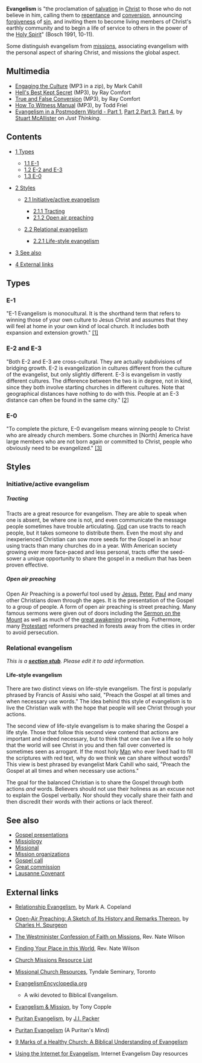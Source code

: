 **Evangelism** is "the proclamation of
[salvation](Salvation "Salvation") in [Christ](Jesus "Jesus") to
those who do not believe in him, calling them to
[repentance](Repentance "Repentance") and
[conversion](Conversion "Conversion"), announcing
[forgiveness](Forgiveness "Forgiveness") of [sin](Sin "Sin"), and
inviting them to become living members of Christ's earthly
community and to begin a life of service to others in the power of
the [Holy Spirit](Holy_Spirit "Holy Spirit")" (Bosch 1991, 10-11).

Some distinguish evangelism from [missions](Missions "Missions"),
associating evangelism with the personal aspect of sharing Christ,
and missions the global aspect.

## Multimedia

-   [Engaging the Culture](http://horse.he.net/~mcahill/Engaging_the_Culture.zip)
    (MP3 in a zip), by Mark Cahill
-   [Hell's Best Kept Secret](http://www.livingwaters.com/listenwatch.shtml)
    (MP3), by Ray Comfort
-   [True and False Conversion](http://www.livingwaters.com/listenwatch2.shtml)
    (MP3), by Ray Comfort
-   [How To Witness Manual](http://www.ttwministries.com/media/Witness%20Manual.mp3)
    (MP3), by Todd Friel
-   [Evangelism in a Postmodern World - Part 1](http://htod.cdncon.com/o2/rzimht/MP3/JT/JTSMCD105-1.mp3),
    [Part 2](http://htod.cdncon.com/o2/rzimht/MP3/JT/JTSMCD105-2.mp3),[Part 3](http://htod.cdncon.com/o2/rzimht/MP3/JT/JTSMCD105-3.mp3),
    [Part 4](http://htod.cdncon.com/o2/rzimht/MP3/JT/JTSMCD105-4.mp3),
    by
    [Stuart McAllister](index.php?title=Stuart_McAllister&action=edit&redlink=1 "Stuart McAllister (page does not exist)")
    on *Just Thinking*.

## Contents

-   [1 Types](#Types)
    -   [1.1 E-1](#E-1)
    -   [1.2 E-2 and E-3](#E-2_and_E-3)
    -   [1.3 E-0](#E-0)

-   [2 Styles](#Styles)
    -   [2.1 Initiative/active evangelism](#Initiative.2Factive_evangelism)
        -   [2.1.1 Tracting](#Tracting)
        -   [2.1.2 Open air preaching](#Open_air_preaching)

    -   [2.2 Relational evangelism](#Relational_evangelism)
        -   [2.2.1 Life-style evangelism](#Life-style_evangelism)


-   [3 See also](#See_also)
-   [4 External links](#External_links)



## Types

### E-1

"E-1 Evangelism is monocultural. It is the shorthand term that
refers to winning those of your own culture to Jesus Christ and
assumes that they will feel at home in your own kind of local
church. It includes both expansion and extension growth."
[[1]](http://gcuc.ncf.ca/evang.html)

### E-2 and E-3

"Both E-2 and E-3 are cross-cultural. They are actually
subdivisions of bridging growth. E-2 is evangelization in cultures
different from the culture of the evangelist, but only slightly
different. E-3 is evangelism in vastly different cultures. The
difference between the two is in degree, not in kind, since they
both involve starting churches in different cultures. Note that
geographical distances have nothing to do with this. People at an
E-3 distance can often be found in the same city."
[[2]](http://gcuc.ncf.ca/evang.html)

### E-0

"To complete the picture, E-0 evangelism means winning people to
Christ who are already church members. Some churches in [North]
America have large members who are not born again or committed to
Christ, people who obviously need to be evangelized."
[[3]](http://gcuc.ncf.ca/evang.html)

## Styles

### Initiative/active evangelism

##### Tracting

Tracts are a great resource for evangelism. They are able to speak
when one is absent, be where one is not, and even communicate the
message people sometimes have trouble articulating.
[God](God "God") can use tracts to reach people, but it takes
someone to distribute them. Even the most shy and inexperienced
Christian can sow more seeds for the Gospel in an hour using tracts
than many churches do in a year. With American society growing ever
more face-paced and less personal, tracts offer the seed-sower a
unique opportunity to share the gospel in a medium that has been
proven effective.

##### Open air preaching

Open Air Preaching is a powerful tool used by
[Jesus](Jesus "Jesus"), [Peter](Peter "Peter"), [Paul](Paul "Paul")
and many other Christians down through the ages. It is the
presentation of the Gospel to a group of people. A form of open air
preaching is street preaching. Many famous sermons were given out
of doors including the
[Sermon on the Mount](Sermon_on_the_Mount "Sermon on the Mount") as
well as much of the
[great awakening](Great_Awakening "Great Awakening") preaching.
Futhermore, many [Protestant](Protestant "Protestant") reformers
preached in forests away from the cities in order to avoid
persecution.

### Relational evangelism

*This is a **[section stub](http://www.theopedia.com/Category:Theopedia_sectionstubs "Category:Theopedia sectionstubs")**. Please edit it to add information.*
#### Life-style evangelism

There are two distinct views on life-style evangelism. The first is
popularly phrased by Francis of Assisi who said, "Preach the Gospel
at all times and when necessary use words." The idea behind this
style of evangelism is to live the Christian walk with the hope
that people will see Christ through your actions.

The second view of life-style evangelism is to make sharing the
Gospel a life style. Those that follow this second view contend
that actions are important and indeed necessary, but to think that
one can live a life so holy that the world will see Christ in you
and then fall over converted is sometimes seen as arrogant. If the
most holy [Man](Jesus "Jesus") who ever lived had to fill the
scriptures with red text, why do we think we can share without
words? This view is best phrased by evangelist Mark Cahill who
said, "Preach the Gospel at all times and when necessary use
actions."

The goal for the balanced Christian is to share the Gospel through
both actions *and* words. Believers should not use their holiness
as an excuse not to explain the Gospel verbally. Nor should they
vocally share their faith and then discredit their words with their
actions or lack thereof.

## See also

-   [Gospel presentations](Gospel_presentations "Gospel presentations")
-   [Missiology](Missiology "Missiology")
-   [Missional](Missional "Missional")
-   [Mission organizations](Mission_organizations "Mission organizations")
-   [Gospel call](Gospel_call "Gospel call")
-   [Great commission](Great_commission "Great commission")
-   [Lausanne Covenant](Lausanne_Covenant "Lausanne Covenant")

## External links

-   [Relationship Evangelism](http://216.239.41.104/search?q=cache:BUN2ml6gDnwJ:www.ccel.org/contrib/exec_outlines/re/re_so.pdf+relationship+confrontational+evangelism&hl=en),
    by Mark A. Copeland
-   [Open-Air Preaching: A Sketch of Its History and Remarks Thereon](http://www.biblebelievers.com/StreetPreaching2.html),
    by [Charles H. Spurgeon](Charles_H._Spurgeon "Charles H. Spurgeon")
-   [The Westminister Confession of Faith on Missions](http://home.att.net/~nathan.wilson/westministermission.html),
    Rev. Nate Wilson
-   [Finding Your Place in this World](http://home.att.net/~nathan.wilson/roles.htm),
    Rev. Nate Wilson
-   [Church Missions Resource List](http://www2.calebproject.org/bomm/church1.html)

-   [Missional Church Resources](http://www.tyndale.ca/seminary/mtsmodular/reading-rooms/missional),
    Tyndale Seminary, Toronto
-   [EvangelismEncyclopedia.org](http://www.evangelismencyclopedia.org/)
    - A wiki devoted to Biblical Evangelism.
-   [Evangelism & Mission](http://gcuc.ncf.ca/evang.html), by Tony
    Copple
-   [Puritan Evangelism](http://www.apuritansmind.com/Puritan%20Evangelism/JIPackerPuritanEvangelism.htm),
    by [J.I. Packer](J.I._Packer "J.I. Packer")
-   [Puritan Evangelism](http://www.apuritansmind.com/Puritan%20Evangelism/MainPagePuritanEvangelism.htm)
    (A Puritan's Mind)
-   [9 Marks of a Healthy Church: A Biblical Understanding of Evangelism](http://marks.9marks.org/Mark5)
-   [Using the Internet for Evangelism](http://www.internetevangelismday.com/index.php),
    Internet Evangelism Day resources



